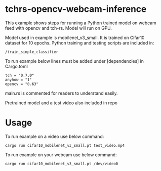 # tchrs-opencv-webcam-inference 
This example shows steps for running a Python trained model on webcam feed with opencv and tch-rs. Model will run on GPU.

Model used in example is mobilenet_v3_small. It is trained on Cifar10 dataset for 10 epochs. Python training and testing scripts are included in: 
```
/train_simple_classifier
```
To run example below lines must be added under [dependencies] in Cargo.toml
```
tch = "0.7.0"
anyhow = "1"
opencv = "0.63" 
```
main.rs is commented for readers to understand easily.

Pretrained model and a test video also included in repo

# Usage
To run example on a video use below command:
```
cargo run cifar10_mobilenet_v3_small.pt test_video.mp4
```
To run example on your webcam use below command:
```
cargo run cifar10_mobilenet_v3_small.pt /dev/video0
```
